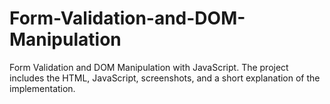 # Form-Validation-and-DOM-Manipulation
Form Validation and DOM Manipulation with JavaScript. The project includes the HTML, JavaScript, screenshots, and a short explanation of the implementation.
